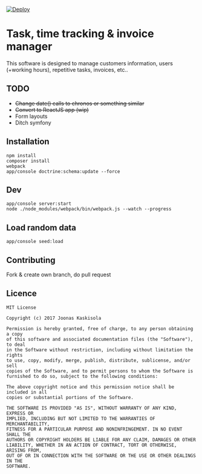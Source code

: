 [![Deploy](https://www.herokucdn.com/deploy/button.svg)](https://heroku.com/deploy?template=https://github.com/joonaskaskisola/taskmanager)

# Task, time tracking & invoice manager

This software is designed to manage customers information, users (+working hours), repetitive tasks, invoices, etc..

## TODO
- <s>Change date() calls to chronos or something similar</s>
- <s>Convert to ReactJS app (wip)</s>
- Form layouts
- Ditch symfony

## Installation

```
npm install
composer install
webpack
app/console doctrine:schema:update --force
```

## Dev

```
app/console server:start
node ./node_modules/webpack/bin/webpack.js --watch --progress
```

## Load random data

```
app/console seed:load
```

## Contributing

Fork & create own branch, do pull request

## Licence

```
MIT License

Copyright (c) 2017 Joonas Kaskisola

Permission is hereby granted, free of charge, to any person obtaining a copy
of this software and associated documentation files (the "Software"), to deal
in the Software without restriction, including without limitation the rights
to use, copy, modify, merge, publish, distribute, sublicense, and/or sell
copies of the Software, and to permit persons to whom the Software is
furnished to do so, subject to the following conditions:

The above copyright notice and this permission notice shall be included in all
copies or substantial portions of the Software.

THE SOFTWARE IS PROVIDED "AS IS", WITHOUT WARRANTY OF ANY KIND, EXPRESS OR
IMPLIED, INCLUDING BUT NOT LIMITED TO THE WARRANTIES OF MERCHANTABILITY,
FITNESS FOR A PARTICULAR PURPOSE AND NONINFRINGEMENT. IN NO EVENT SHALL THE
AUTHORS OR COPYRIGHT HOLDERS BE LIABLE FOR ANY CLAIM, DAMAGES OR OTHER
LIABILITY, WHETHER IN AN ACTION OF CONTRACT, TORT OR OTHERWISE, ARISING FROM,
OUT OF OR IN CONNECTION WITH THE SOFTWARE OR THE USE OR OTHER DEALINGS IN THE
SOFTWARE.
```
